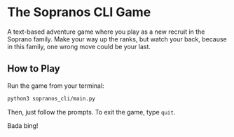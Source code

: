 # The Sopranos CLI Game

A text-based adventure game where you play as a new recruit in the Soprano family. Make your way up the ranks, but watch your back, because in this family, one wrong move could be your last.

## How to Play

Run the game from your terminal:

```bash
python3 sopranos_cli/main.py
```

Then, just follow the prompts. To exit the game, type `quit`.

Bada bing!